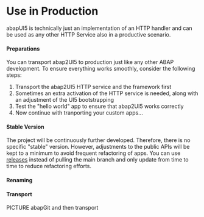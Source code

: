 # Use in Production

abapUI5 is technically just an implementation of an HTTP handler and can be used as any other HTTP Service also in a productive scenario.

#### Preparations

You can transport abap2UI5 to production just like any other ABAP development. To ensure everything works smoothly, consider the following steps:
1. Transport the abap2UI5 HTTP service and the framework first
2. Sometimes an extra activation of the HTTP service is needed, along with an adjustment of the UI5 bootstrapping
3. Test the "hello world" app to ensure that abap2UI5 works correctly
4. Now continue with tranporting your custom apps...

#### Stable Version
The project will be continuously further developed. Therefore, there is no specific "stable" version. However, adjustments to the public APIs will be kept to a minimum to avoid frequent refactoring of apps. You can use [releases](https://github.com/abap2ui5/abap2ui5/releases/) instead of pulling the main branch and only update from time to time to reduce refactoring efforts.

#### Renaming

#### Transport

PICTURE abapGit and then transport